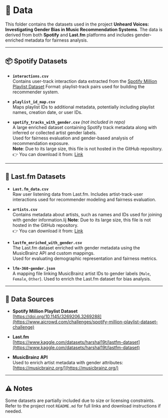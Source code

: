 # 📁 Data

This folder contains the datasets used in the project **Unheard Voices: Investigating Gender Bias in Music Recommendation Systems**. The data is derived from both **Spotify** and **Last.fm** platforms and includes gender-enriched metadata for fairness analysis.

---

## 📦 Spotify Datasets

- **`interactions.csv`**  
  Contains user-track interaction data extracted from the [Spotify Million Playlist Dataset](https://www.aicrowd.com/challenges/spotify-million-playlist-dataset-challenge) 
  Format: playlist-track pairs used for building the recommender system.

- **`playlist_id_map.csv`**  
  Maps playlist IDs to additional metadata, potentially including playlist names, creation date, or user IDs.

- **`spotify_tracks_with_gender.csv`** *(not included in repo)*  
  A large enriched dataset containing Spotify track metadata along with inferred or collected artist gender labels.  
  Used for fairness evaluation and gender-based analysis of recommendation exposure.  
  **Note**: Due to its large size, this file is not hosted in the GitHub repository.  
  👉 You can download it from: [Link](https://drive.google.com/file/d/1OZaKaUnG8-s9NwfGRnnc0ApUB14Rewah/view?usp=drive_link)
  
---

## 🎵 Last.fm Datasets

- **`Last.fm_data.csv`**  
  Raw user listening data from Last.fm. Includes artist-track-user interactions used for recommender modeling and fairness evaluation.

- **`artists.csv`**  
  Contains metadata about artists, such as names and IDs used for joining with gender information.lij
  **Note**: Due to its large size, this file is not hosted in the GitHub repository.  
  👉 You can download it from: [Link](https://drive.google.com/file/d/1z8mnEmztfy_FqOv1R71fC5KXesjNmU_u/view?usp=drive_link)
  
- **`lastfm_enriched_with_gender.csv`**  
  The Last.fm dataset enriched with gender metadata using the MusicBrainz API and custom mappings.  
  Used for evaluating demographic representation and fairness metrics.

- **`lfm-360-gender.json`**  
  A mapping file linking MusicBrainz artist IDs to gender labels (`Male`, `Female`, `Other`). Used to enrich the Last.fm dataset for bias analysis.

---

## 🔗 Data Sources

- **Spotify Million Playlist Dataset**  
  [https://doi.org/10.1145/3269206.3269288](https://www.aicrowd.com/challenges/spotify-million-playlist-dataset-challenge)

- **Last.fm**  
  [https://www.kaggle.com/datasets/harshal19t/lastfm-dataset](https://www.kaggle.com/datasets/harshal19t/lastfm-dataset)

- **MusicBrainz API**  
  Used to enrich artist metadata with gender attributes: [https://musicbrainz.org/](https://musicbrainz.org/)

---

## ⚠️ Notes

Some datasets are partially included due to size or licensing constraints. Refer to the project root `README.md` for full links and download instructions if needed.

